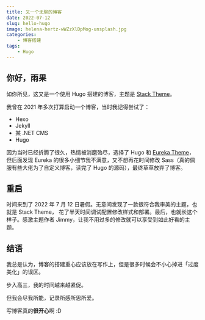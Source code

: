 ```yaml
---
title: 又一个无聊的博客
date: 2022-07-12
slug: hello-hugo
image: helena-hertz-wWZzXlDpMog-unsplash.jpg
categories:
    - 博客搭建
tags:
    - Hugo
---
```


## 你好，雨果

如你所见，这又是一个使用 Hugo 搭建的博客，主题是 [Stack Theme](https://github.com/CaiJimmy/hugo-theme-stack)。

我曾在 2021 年多次打算启动一个博客，当时我记得尝试了：

- Hexo
- Jekyll
- 某 .NET CMS
- Hugo

因为当时已经折腾了很久，热情被消磨殆尽，选择了 Hugo 和 [Eureka Theme](https://www.wangchucheng.com/zh/docs/hugo-eureka/homepage-configuration/)，但后面发现 Eureka 的很多小细节我不满意，又不想再花时间修改 Sass（真的佩服有些大佬为了自定义博客，读完了 Hugo 的源码），最终草草放弃了博客。

## 重启

时间来到了 2022 年 7 月 12 日暑假。无意间发现了一款很符合我审美的主题，也就是 Stack Theme， 花了半天时间调试配置修改样式和部署。最后，也就长这个样子。感激主题作者 Jimmy，让我不用过多的修改就可以享受到如此好看的主题。

## 结语

我总是认为，博客的搭建重心应该放在写作上，但是很多时候会不小心掉进「过度美化」的误区。

步入高三，我的时间越来越紧促。

但我会尽我所能，记录所感所思所爱。

写博客真的**很开心**啊  :D



